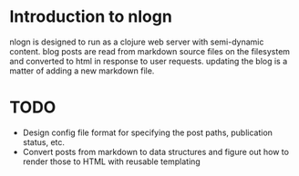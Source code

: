 # Introduction to nlogn

nlogn is designed to run as a clojure web server with semi-dynamic
content. blog posts are read from markdown source files on the
filesystem and converted to html in response to user
requests. updating the blog is a matter of adding a new markdown
file.

# TODO

 - Design config file format for specifying the post paths,
   publication status, etc.
 - Convert posts from markdown to data structures and figure out how
   to render those to HTML with reusable templating
